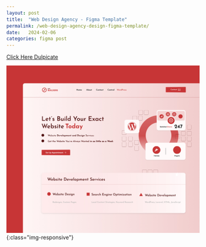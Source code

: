 ```yaml
---
layout: post
title:  "Web Design Agency - Figma Template"
permalink: /web-design-agency-design-figma-template/
date:   2024-02-06
categories: figma post
---
```



<a class="button" href="https://www.figma.com/community/file/1296574604709171974/site-builder-landing-page" target="_blank">Click Here Dulpicate</a>

![image-title-here](\assets\img\website-deisgn-agency-landing-page.jpg){:class="img-responsive"}
